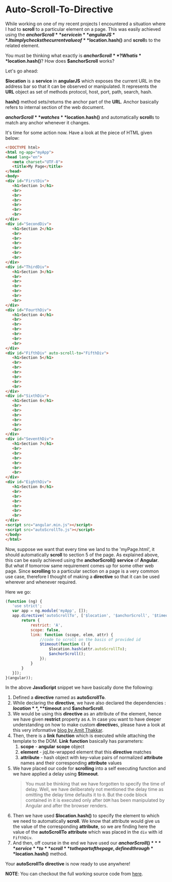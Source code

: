 # Auto-Scroll-To-Directive

While working on one of my recent projects I encountered a situation where I had to **scroll** to a particular element on a page. This was easily achieved using the **$anchorScroll** service in **angularJS**. It simply checks the current value of **$location.hash()** and **scroll**s to the related element.

You must be thinking what exactly is **$anchorScroll**? What is **$location.hash()**? How does **$anchorScroll** works?

Let's go ahead:

**$location** is a **service** in **angularJS** which exposes the current URL in the address bar so that it can be observed or manipulated. It represents the **URL** object as set of methods protocol, host, port, path, search, hash.

**hash()** method sets/returns the anchor part of the **URL**. Anchor basically refers to internal section of the web document.

**$anchorScroll** watches **$location.hash()** and automatically **scroll**s to match any anchor whenever it changes.

It's time for some action now. Have a look at the piece of HTML given below:

 ```HTML
<!DOCTYPE html>
<html ng-app="myApp">
<head lang="en">
    <meta charset="UTF-8">
    <title>My Page</title>
</head>
<body>
<div id="FirstDiv">
    <h1>Section 1</h1>
    <br>
    <br>
    <br>
    <br>
    <br>
    <br>
</div>
<div id="SecondDiv">
    <h1>Section 2</h1>
    <br>
    <br>
    <br>
    <br>
    <br>
    <br>
</div>
<div id="ThirdDiv">
    <h1>Section 3</h1>
    <br>
    <br>
    <br>
    <br>
    <br>
    <br>
</div>
<div id="FourthDiv">
    <h1>Section 4</h1>
    <br>
    <br>
    <br>
    <br>
    <br>
    <br>
</div>
<div id="FifthDiv" auto-scroll-to="FifthDiv">
    <h1>Section 5</h1>
    <br>
    <br>
    <br>
    <br>
    <br>
    <br>
</div>
<div id="SixthDiv">
    <h1>Section 6</h1>
    <br>
    <br>
    <br>
    <br>
    <br>
    <br>
</div>
<div id="SeventhDiv">
    <h1>Section 7</h1>
    <br>
    <br>
    <br>
    <br>
    <br>
    <br>
</div>
<div id="EighthDiv">
    <h1>Section 8</h1>
    <br>
    <br>
    <br>
    <br>
    <br>
    <br>
</div>
<script src="angular.min.js"></script>
<script src="autoScrollTo.js"></script>
</body>
</html>
 ```
Now, suppose we want that every time we land to the 'myPage.html', it should automatically **scroll** to section 5 of the page. As explained above, this can be easily achieved using the **anchorScroll()** **service** of **Angular**. But what if tomorrow same requirement comes up for some other web page. Since **scrolling** to a particular section on a page is a very common use case, therefore I thought of making a **directive** so that it can be used wherever and whenever required.

Here we go:

 ```JavaScript
(function (ng) {
    'use strict';
    var app = ng.module('myApp', []);
    app.directive('autoScrollTo', ['$location', '$anchorScroll', '$timeout', function ($location, $anchorScroll, $timeout) {
        return {
            restrict: 'A',
            scope: false,
            link: function (scope, elem, attr) {
                //code to scroll on the basis of provided id
                $timeout(function () {
                    $location.hash(attr.autoScrollTo);
                    $anchorScroll();
                });
            }
        }
    }]);
}(angular));
```

In the above **JavaScript** snippet we have basically done the following:

1. Defined a **directive** named as **autoScrollTo**.
2. While declaring the **directive**, we have also declared the dependencies : **$location** , **$timeout** and **$anchorScroll**.
3. We would be using this **directive** as an attribute of the element, hence we have given **restrict** property as ```A```. In case you want to have deeper understanding on how to make custom **directive**s, please have a look at this very informative [blog by Amit Thakkar](http://codechutney.in/blog/angularjs/component-in-angularjs/).
4. Then, there is a **link** **function** which is executed while attaching the template to the DOM. **Link** **function** basically has  parameters:
    1. **scope** - **angular** **scope** object
    2. **element** - jqLite-wrapped element that this **directive** matches
    3. **attribute** - hash object with key-value pairs of normalized **attribute** names and their corresponding **attribute** values
5. We have placed our code for **scrolling** into a self executing function and we have applied a delay using **$timeout**.
    > You must be thinking that we have forgotten to specify the time of delay. Well, we have deliberately not mentioned the delay time as omitting the delay time defaults it to ```0```. But the code block contained in it is executed only after ```DOM``` has been manipulated by Angular and after the browser renders.
6. Then we have used **$location.hash()** to specify the element to which we need to automatically **scroll**. We know that attribute would give us the value of the corresponding **attribute**, so we are finding here the value of the **autoScrollTo** **attribute** which was placed in the ```div``` with id ```FifthDiv```.
7. And then, off course in the end we have used our **$anchorScroll()** **service** to **scroll** to the part of the page, defined through **$location.hash()** method.

Your **autoScrollTo** **directive** is now ready to use anywhere!

**NOTE**: You can checkout the full working source code from [here](https://github.com/NamitaMalik/Auto-Scroll-To-Directive).